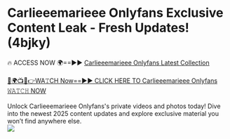 # Carlieeemarieee Onlyfans Exclusive Content Leak - Fresh Updates! (4bjky)

🔥 ACCESS NOW 🌍==►► <a href="https://tinyurl.com/kvy9nzfs" rel="nofollow">Carlieeemarieee Onlyfans Latest Collection</a>
<br><br>
[🔴🌍📺📱👉WA𝚃CH Now==►► CLICK HERE TO Carlieeemarieee Onlyfans 𝚆𝙰𝚃𝙲𝙷 NOW](https://tinyurl.com/kvy9nzfs)
<br><br>
Unlock Carlieeemarieee Onlyfans's private videos and photos today! Dive into the newest 2025 content updates and explore exclusive material you won’t find anywhere else.
<br>
<a href="https://tinyurl.com/kvy9nzfs" rel="nofollow" data-target="animated-image.originalLink"><img src="https://camo.githubusercontent.com/8a4f000d20f83aca3bf7ec5f350d767afa0574a8a352519fd8cfa583a6f93a33/68747470733a2f2f692e696d6775722e636f6d2f644a486b345a712e676966" data-canonical-src="https://i.imgur.com/dJHk4Zq.gif" style="max-width: 100%; display: inline-block;" data-target="animated-image.originalImage"></a>
<br>
